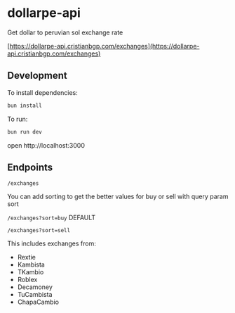 # dollarpe-api

Get dollar to peruvian sol exchange rate

[https://dollarpe-api.cristianbgp.com/exchanges](https://dollarpe-api.cristianbgp.com/exchanges)

## Development

To install dependencies:
```sh
bun install
```

To run:
```sh
bun run dev
```

open http://localhost:3000

## Endpoints

`/exchanges`

You can add sorting to get the better values for buy or sell with query param sort

`/exchanges?sort=buy` DEFAULT

`/exchanges?sort=sell`

This includes exchanges from:

- Rextie
- Kambista
- TKambio
- Roblex
- Decamoney
- TuCambista
- ChapaCambio